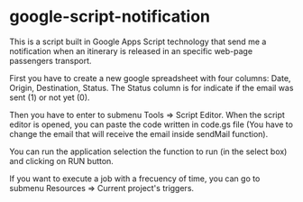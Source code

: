 # google-script-notification
This is a script built in Google Apps Script technology that send me a notification when an itinerary is released in an specific web-page passengers transport.

First you have to create a new google spreadsheet with four columns: Date, Origin, Destination, Status.
The Status column is for indicate if the email was sent (1) or not yet (0).

Then you have to enter to submenu Tools => Script Editor. When the script editor is opened, you can paste the code written in code.gs file (You have to change the email that will receive the email inside sendMail function).

You can run the application selection the function to run (in the select box) and clicking on RUN button.

If you want to execute a job with a frecuency of time, you can go to submenu Resources => Current project's triggers.